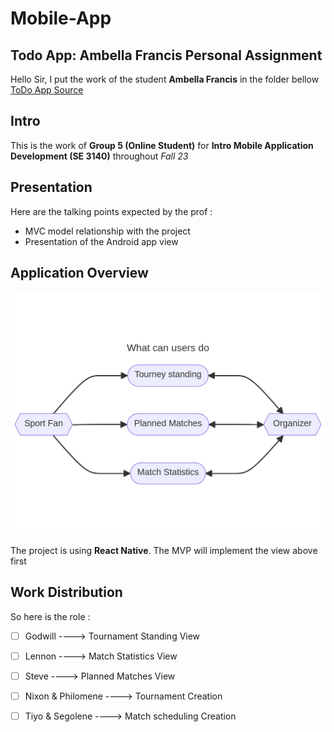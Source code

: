 # Mobile-App

## Todo App: Ambella Francis Personal Assignment

Hello Sir, I put the work of the student **Ambella Francis** in the folder bellow
[ToDo App Source](./ambella_francis/)

## Intro

This is the work of **Group 5 (Online Student)** for **Intro Mobile Application Development (SE 3140)** throughout *Fall 23*

## Presentation

Here are the talking points expected by the prof :

- MVC model relationship with the project
- Presentation of the Android app view

## Application Overview

![Actions Overview](./assets/20.flowchart_user_use_case_3.png)

The project is using **React Native**. The MVP will implement the view above first


## Work Distribution

So here is the role :

- [ ] Godwill ----> Tournament Standing View
- [ ] Lennon ----> Match Statistics View
- [ ] Steve    ----> Planned Matches View
- [ ] Nixon & Philomene ----> Tournament Creation
- [ ] Tiyo & Segolene      ----> Match scheduling Creation

